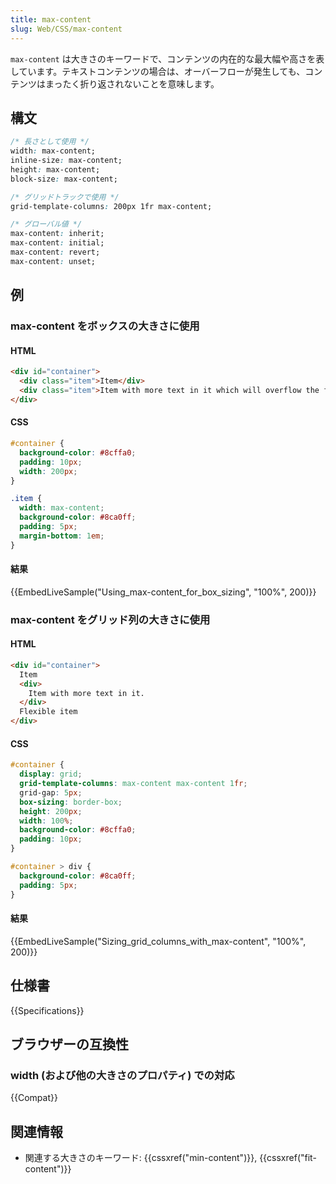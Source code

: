 ```yaml
---
title: max-content
slug: Web/CSS/max-content
---
```

`max-content` は大きさのキーワードで、コンテンツの内在的な最大幅や高さを表しています。テキストコンテンツの場合は、オーバーフローが発生しても、コンテンツはまったく折り返されないことを意味します。

## 構文

```css
/* 長さとして使用 */
width: max-content;
inline-size: max-content;
height: max-content;
block-size: max-content;

/* グリッドトラックで使用 */
grid-template-columns: 200px 1fr max-content;

/* グローバル値 */
max-content: inherit;
max-content: initial;
max-content: revert;
max-content: unset;
```

## 例

<h3 id="Using_max-content_for_box_sizing">max-content をボックスの大きさに使用</h3>

#### HTML

```html
<div id="container">
  <div class="item">Item</div>
  <div class="item">Item with more text in it which will overflow the fixed width box.</div>
</div>
```

#### CSS

```css
#container {
  background-color: #8cffa0;
  padding: 10px;
  width: 200px;
}

.item {
  width: max-content;
  background-color: #8ca0ff;
  padding: 5px;
  margin-bottom: 1em;
}
```

#### 結果

{{EmbedLiveSample("Using_max-content_for_box_sizing", "100%", 200)}}

<h3 id="Sizing_grid_columns_with_max-content">max-content をグリッド列の大きさに使用</h3>

#### HTML

```html
<div id="container">
  Item
  <div>
    Item with more text in it.
  </div>
  Flexible item
</div>
```

#### CSS

```css
#container {
  display: grid;
  grid-template-columns: max-content max-content 1fr;
  grid-gap: 5px;
  box-sizing: border-box;
  height: 200px;
  width: 100%;
  background-color: #8cffa0;
  padding: 10px;
}

#container > div {
  background-color: #8ca0ff;
  padding: 5px;
}
```

#### 結果

{{EmbedLiveSample("Sizing_grid_columns_with_max-content", "100%", 200)}}

## 仕様書

{{Specifications}}

## ブラウザーの互換性

### width (および他の大きさのプロパティ) での対応

{{Compat}}

## 関連情報

- 関連する大きさのキーワード: {{cssxref("min-content")}}, {{cssxref("fit-content")}}
